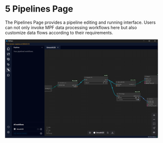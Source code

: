 # 5 Pipelines Page

The Pipelines Page provides a pipeline editing and running interface. Users can not only invoke MPF data processing workflows here but also customize data flows according to their requirements.

![Image](img/image_28.png)

